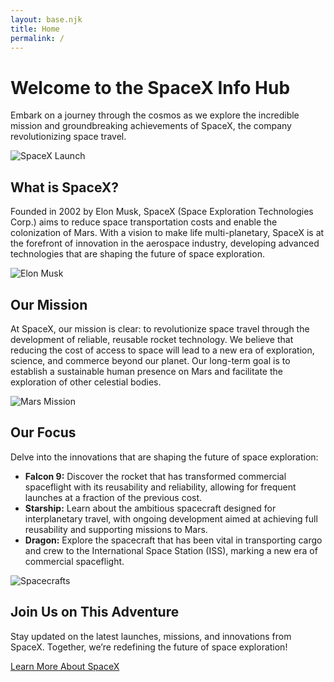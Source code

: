 ```yaml
---
layout: base.njk
title: Home
permalink: /
---
```


# Welcome to the SpaceX Info Hub

Embark on a journey through the cosmos as we explore the incredible mission and groundbreaking achievements of SpaceX, the company revolutionizing space travel.

![SpaceX Launch](/assets/images/spacexlaunch.webp)

## What is SpaceX?

Founded in 2002 by Elon Musk, SpaceX (Space Exploration Technologies Corp.) aims to reduce space transportation costs and enable the colonization of Mars. With a vision to make life multi-planetary, SpaceX is at the forefront of innovation in the aerospace industry, developing advanced technologies that are shaping the future of space exploration.

![Elon Musk](/assets/images/elonmusk.jpg)

## Our Mission

At SpaceX, our mission is clear: to revolutionize space travel through the development of reliable, reusable rocket technology. We believe that reducing the cost of access to space will lead to a new era of exploration, science, and commerce beyond our planet. Our long-term goal is to establish a sustainable human presence on Mars and facilitate the exploration of other celestial bodies.

![Mars Mission](/assets/images/marsmission.jpg)

## Our Focus

Delve into the innovations that are shaping the future of space exploration:

- **Falcon 9:** Discover the rocket that has transformed commercial spaceflight with its reusability and reliability, allowing for frequent launches at a fraction of the previous cost.
- **Starship:** Learn about the ambitious spacecraft designed for interplanetary travel, with ongoing development aimed at achieving full reusability and supporting missions to Mars.
- **Dragon:** Explore the spacecraft that has been vital in transporting cargo and crew to the International Space Station (ISS), marking a new era of commercial spaceflight.

![Spacecrafts](/assets/images/falcon9spacecraft.webp)

## Join Us on This Adventure

Stay updated on the latest launches, missions, and innovations from SpaceX. Together, we’re redefining the future of space exploration!

<a href="https://www.spacex.com" target="_blank">Learn More About SpaceX</a>


